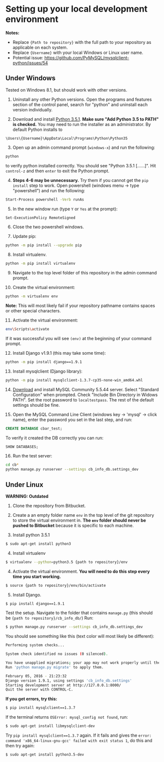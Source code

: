 # Setting up your local development environment
__Notes:__
* Replace `{Path to repository}` with the full path to your repository as
    applicable on each system.
* Replace `{Username}` with your local Windows or Linux user name.
* Potential issue: https://github.com/PyMySQL/mysqlclient-python/issues/54

## Under Windows
Tested on Windows 8.1, but should work with other versions.

1) Uninstall any other Python versions. Open the programs and features section
of the control panel, search for "python" and uninstall each version
individually.

2) Download and install [Python 3.5.1](https://www.python.org/ftp/python/3.5.1/python-3.5.1-amd64.exe).
__Make sure "Add Python 3.5 to PATH" is checked.__ You may need to run the
installer as an administrator. By default Python installs to
```
\Users\{Username}\AppData\Local\Programs\Python\Python35
```

3) Open up an admin command prompt (`windows-x`) and run the following:
```bash
python
```
to verify python installed correctly. You should see "Python 3.5.1 [......]".
Hit `control-z` and then `enter` to exit the Python prompt.

4) __Steps 4-6 may be unnecessary.__ Try them if you cannot get the `pip
install` step to work. Open powershell (windows menu -> type "powershell") and
run the following:
```bash
Start-Process powershell -Verb runAs
```

5) In the new window run (type `Y` or `Yes` at the prompt):
```bash
Set-ExecutionPolicy RemoteSigned
```

6) Close the two powershell windows.

7) Update pip:
```bash
python -m pip install --upgrade pip
```

8) Install virtualenv.
```bash
python -m pip install virtualenv
```
9) Navigate to the top level folder of this repository in the admin command
    prompt.

10) Create the virtual environment:
```bash
python -m virtualenv env
```
__Note:__ This will most likely fail if your repository pathname contains spaces
or other special characters.

11) Activate the virtual environment:
```bash
env\Scripts\activate
```
If it was successful you will see `(env)` at the beginning of your command prompt.

12) Install Django v1.9.1 (this may take some time):
```bash
python -m pip install django==1.9.1
```

13) Install mysqlclient (Django library):
```bash
python -m pip install mysqlclient-1.3.7-cp35-none-win_amd64.whl
```

14) [Download](http://downloads.mysql.com/archives/get/file/mysql-5.5.44-winx64.msi)
and install MySQL Community 5.5.44 server. Select "Standard Configuration" when
prompted. Check "Include Bin Directory in Widows PATH". Set the root password to
`localtestpass`. The rest of the default settings should be fine.

15) Open the MySQL Command Line Client (windows key -> 'mysql' -> click name),
enter the password you set in the last step, and run:
```SQL
CREATE DATABASE cbar_test;
```
To verify it created the DB correctly you can run:
```SQL
SHOW DATABASES;
```

16) Run the test server:
```bash
cd cb*
python manage.py runserver --settings cb_info_db.settings_dev
```

## Under Linux

__WARNING: Outdated__

1) Clone the repository from Bitbucket.

2) Create a an empty folder name `env` in the top level of the git repository to
 store the virtual environment in. __The `env` folder should never be pushed to
 Bitbucket__ because it is specific to each machine.

3) Install python 3.5.1
```bash
$ sudo apt-get install python3
```

4) Install virtualenv
```bash
$ virtualenv --python=python3.5 {path to repository}/env
```

4) Activate the virtual environment.
__You will need to do this step every time you start working.__
```bash
$ source {path to repository}/env/bin/activate
```

5) Install Django.
```bash
$ pip install django==1.9.1
```

Test the setup. Navigate to the folder that contains `manage.py`
(this should be `{path to repository}/cb_info_db/`) Run:
```bash
$ python manage.py runserver --settings cb_info_db.settings_dev
```

You should see something like this (text color will most likely be different):

```bash
Performing system checks...

System check identified no issues (0 silenced).

You have unapplied migrations; your app may not work properly until they are applied.
Run 'python manage.py migrate' to apply them.

February 05, 2016 - 21:23:32
Django version 1.9.1, using settings 'cb_info_db.settings'
Starting development server at http://127.0.0.1:8000/
Quit the server with CONTROL-C.
```

__If you get errors, try this:__
```bash
$ pip install mysqlclient==1.3.7
```
If the terminal returns `OSError: mysql_config not found`, run:
```bash
$ sudo apt-get install libmysqlclient-dev
```
Try `pip install mysqlclient==1.3.7` again.
If it fails and gives the
`error: command 'x86_64-linux-gnu-gcc' failed with exit status 1`,
do this and then try again:
```bash
$ sudo apt-get install python3.5-dev
```
